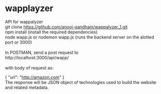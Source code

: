 # wapplayzer
API for wappalyzer
<br />
git clone https://github.com/anooj-gandham/wappalyzer_1.git<br />
npm install (install the required dependencies)<br />
node wapp.js or nodemon wapp.js (runs the backend server on the alotted port or 3000)<br />
<br />
In POSTMAN, send a post request to <br />
http://localhost:3000/api/wapp/ <br />
<br />
with body of request as: <br />

{
  "url": "http://amazon.com"
} 
<br />
The response will be JSON object of technologies used to build the website and related metadata.<br />
